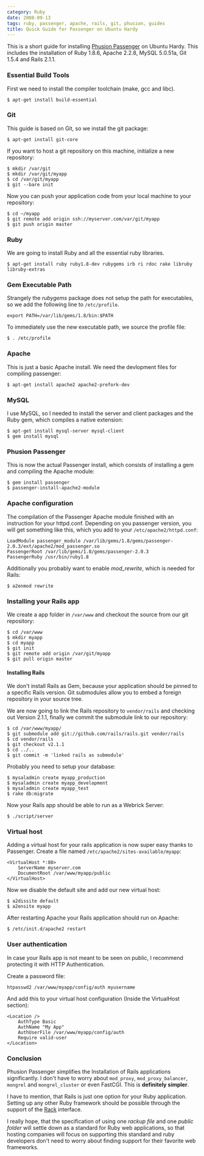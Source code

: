 ```yaml
--- 
category: Ruby
date: 2008-09-13
tags: ruby, passenger, apache, rails, git, phusion, guides
title: Quick Guide for Passenger on Ubuntu Hardy
---
```









This is a short guide for installing [Phusion Passenger][1] on Ubuntu
Hardy. This includes the installation of Ruby 1.8.6, Apache 2.2.8, 
MySQL 5.0.51a, Git 1.5.4 and Rails 2.1.1.


### Essential Build Tools

First we need to install the compiler toolchain (make, gcc and libc).

    $ apt-get install build-essential


### Git

This guide is based on Git, so we install the git package:
  
    $ apt-get install git-core

If you want to host a git repository on this machine, initialize a new
repository:

    $ mkdir /var/git
    $ mkdir /var/git/myapp
    $ cd /var/git/myapp
    $ git --bare init

Now you can push your application code from your local machine to your
repository:

    $ cd ~/myapp
    $ git remote add origin ssh://myserver.com/var/git/myapp
    $ git push origin master


### Ruby

We are going to install Ruby and all the essential ruby libraries.

    $ apt-get install ruby ruby1.8-dev rubygems irb ri rdoc rake libruby libruby-extras


### Gem Executable Path

Strangely the *rubygems* package does not setup the path for
executables, so we add the following line to `/etc/profile`.

    export PATH=/var/lib/gems/1.8/bin:$PATH

To immediately use the new executable path, we source the profile file:

    $ . /etc/profile


### Apache

This is just a basic Apache install. We need the devlopment files for compiling passenger:

    $ apt-get install apache2 apache2-prefork-dev


### MySQL

I use MySQL, so I needed to install the server and client packages and
the Ruby gem, which compiles a native extension:

    $ apt-get install mysql-server mysql-client
    $ gem install mysql


### Phusion Passenger

This is now the actual Passenger install, which consists of installing
a gem and compiling the Apache module:

    $ gem install passenger
    $ passenger-install-apache2-module


### Apache configuration

The compilation of the Passenger Apache
module finished with an instruction for your httpd.conf. Depending on
you passenger version, you will get something like this, which you add
to your `/etc/apache2/httpd.conf`:

    LoadModule passenger_module /var/lib/gems/1.8/gems/passenger-2.0.3/ext/apache2/mod_passenger.so
    PassengerRoot /var/lib/gems/1.8/gems/passenger-2.0.3
    PassengerRuby /usr/bin/ruby1.8

Additionally you probably want to enable *mod_rewrite*, which is
needed for Rails:

    $ a2enmod rewrite


### Installing your Rails app

We create a app folder in `/var/www` and checkout the source from our
git repository:

    $ cd /var/www
    $ mkdir myapp
    $ cd myapp
    $ git init
    $ git remote add origin /var/git/myapp
    $ git pull origin master


#### Installing Rails

We don't install Rails as Gem, because your application should be
pinned to a specific Rails version. Git submodules allow you to embed
a foreign repository in your source tree. 

We are now going to link the Rails repository to `vendor/rails` and
checking out Version 2.1.1, finally we commit the submodule link to
our repository:

    $ cd /var/www/myapp/
    $ git submodule add git://github.com/rails/rails.git vendor/rails
    $ cd vendor/rails
    $ git checkout v2.1.1
    $ cd ../..
    $ git commit -m 'linked rails as submodule'

Probably you need to setup your database:

    $ mysaladmin create myapp_production
    $ mysaladmin create myapp_development
    $ mysaladmin create myapp_test
    $ rake db:migrate

Now your Rails app should be able to run as a Webrick Server:

    $ ./script/server
   

### Virtual host

Adding a virtual host for your rails application is now super easy
thanks to Passenger. Create a file named
`/etc/apache2/sites-available/myapp`:

    <VirtualHost *:80>
        ServerName myserver.com
        DocumentRoot /var/www/myapp/public
    </VirtualHost>

Now we disable the default site and add our new virtual host:

    $ a2dissite default
    $ a2ensite myapp

After restarting Apache your Rails application should run on Apache:

    $ /etc/init.d/apache2 restart


### User authentication

In case your Rails app is not meant to be seen on public, I recommend
protecting it with HTTP Authentication.

Create a password file:

    htpasswd2 /var/www/myapp/config/auth myusername


And add this to your virtual host configuration (Inside the
VirtualHost section):

    <Location />
        AuthType Basic
        AuthName "My App"
        AuthUserFile /var/www/myapp/config/auth
        Require valid-user
    </Location>


### Conclusion

Phusion Passenger simplifies the Installation of Rails applications
significantly. I don't have to worry about `mod_proxy`,
`mod_proxy_balancer`, `mongrel` and `mongrel_cluster` or even
FastCGI. This is **definitely simpler**.

I have to mention, that Rails is just one option for your Ruby
application. Setting up any other Ruby framework should be possible
through the support of the [Rack][3] interface. 

I really hope, that the specification of using one *rackup file* and
one *public folder* will settle down as a standard for Ruby web
applications, so that hosting companies will focus on supporting this
standard and ruby developers don't need to worry about finding support
for their favorite web frameworks.



[1]: http://www.modrails.com/
[2]: http://www.github.com/
[3]: http://rack.rubyforge.org/
